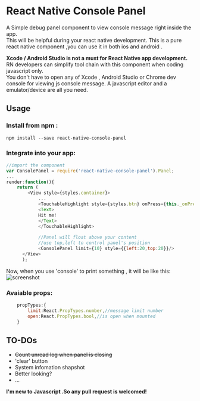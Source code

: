 # React Native Console Panel  
A Simple debug panel component to view console message right inside the app.  
This will be helpful during your react native development.
This is a pure react native component ,you can use it in both ios and android .

**Xcode / Android Studio is not a must for React Native app development.**  
RN developers can simplify tool chain with this component when coding javascript only.  
You don't have to open any of Xcode , Android Studio or Chrome dev console for viewing js console message. A javascript editor and a emulator/device are all you need.

## Usage
### Install from npm :  
`npm install --save react-native-console-panel`

### Integrate into your app:  

```javascript
//import the component
var ConsolePanel = require('react-native-console-panel').Panel;
...
render:function(){
	return (
		<View style={styles.container}>
        	...
        	<TouchableHighlight style={styles.btn} onPress={this._onPressButton}>
          	<Text>
            Hit me!
          	</Text>
        	</TouchableHighlight>
        
        	//Panel will float above your content
        	//use top,left to control panel's position 
        	<ConsolePanel limit={10} style={{left:20,top:20}}/>
      </View>
      );
```
Now, when you use 'console' to print something , it will be like this:  
![screenshot](https://github.com/sospartan/react-native-console-panel/raw/master/demo.gif )

### Avaiable props:

```javascript
	propTypes:{
        limit:React.PropTypes.number,//message limit number
        open:React.PropTypes.bool,//is open when mounted
    }
```

## TO-DOs  
* <del>Count unread log when panel is closing</del>
* 'clear' button
* System infomation shapshot
* Better looking?
* ...

**I'm new to Javascript .So any pull request is welcomed!**
